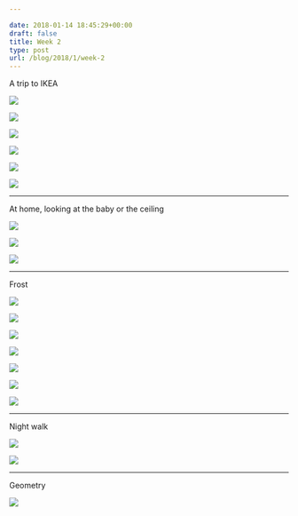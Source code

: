 ```yaml
---

date: 2018-01-14 18:45:29+00:00
draft: false
title: Week 2
type: post
url: /blog/2018/1/week-2
---
```


A trip to IKEA



  
   ![](/images/2018-01-14-20181week-2/20180109-DSCF6761.jpg)

  

  
   ![](/images/2018-01-14-20181week-2/20180109-DSCF6753.jpg)

  

  
   ![](/images/2018-01-14-20181week-2/20180109-DSCF6757.jpg)

  

  
   ![](/images/2018-01-14-20181week-2/20180109-DSCF6764.jpg)

  

  
   ![](/images/2018-01-14-20181week-2/20180109-DSCF6778.jpg)

  

  
   ![](/images/2018-01-14-20181week-2/20180109-DSCF6784.jpg)

  



* * *

At home, looking at the baby or the ceiling



  
   ![](/images/2018-01-14-20181week-2/20180110-DSCF6788.jpg)

  

  
   ![](/images/2018-01-14-20181week-2/IMG_3709.jpg)

  

  
   ![](/images/2018-01-14-20181week-2/IMG_3720.jpg)

  



* * *

Frost



  
   ![](/images/2018-01-14-20181week-2/IMG_3692.jpg)

  

  
   ![](/images/2018-01-14-20181week-2/IMG_3693.jpg)

  

  
   ![](/images/2018-01-14-20181week-2/IMG_3695.jpg)

  

  
   ![](/images/2018-01-14-20181week-2/20180110-DSCF6793.jpg)

  

  
   ![](/images/2018-01-14-20181week-2/20180110-DSCF6799.jpg)

  

  
   ![](/images/2018-01-14-20181week-2/20180110-DSCF6801.jpg)

  

  
   ![](/images/2018-01-14-20181week-2/IMG_3698.jpg)

  



* * *

Night walk



  
   ![](/images/2018-01-14-20181week-2/20180110-DSCF6805.jpg)

  

  
   ![](/images/2018-01-14-20181week-2/20180110-DSCF6806.jpg)

  



* * *

Geometry



  
   ![](/images/2018-01-14-20181week-2/20180113-DSCF6813.jpg)

  



